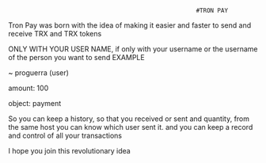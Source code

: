                                                         #TRON PAY



Tron Pay was born with the idea of making it easier and faster to send and receive TRX and TRX tokens

ONLY WITH YOUR USER NAME, if only with your username or the username of the person you want to send
EXAMPLE

~ proguerra (user)

amount: 100

object: payment

So you can keep a history, so that you received or sent and quantity, from the same host you can know which user sent it. and you can keep a record and control of all your transactions

I hope you join this revolutionary idea
